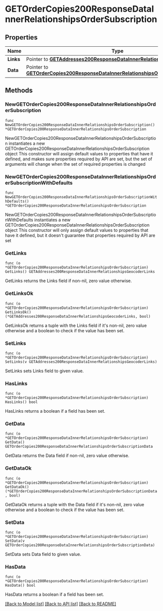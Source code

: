 # GETOrderCopies200ResponseDataInnerRelationshipsOrderSubscription

## Properties

Name | Type | Description | Notes
------------ | ------------- | ------------- | -------------
**Links** | Pointer to [**GETAddresses200ResponseDataInnerRelationshipsGeocoderLinks**](GETAddresses200ResponseDataInnerRelationshipsGeocoderLinks.md) |  | [optional] 
**Data** | Pointer to [**GETOrderCopies200ResponseDataInnerRelationshipsOrderSubscriptionData**](GETOrderCopies200ResponseDataInnerRelationshipsOrderSubscriptionData.md) |  | [optional] 

## Methods

### NewGETOrderCopies200ResponseDataInnerRelationshipsOrderSubscription

`func NewGETOrderCopies200ResponseDataInnerRelationshipsOrderSubscription() *GETOrderCopies200ResponseDataInnerRelationshipsOrderSubscription`

NewGETOrderCopies200ResponseDataInnerRelationshipsOrderSubscription instantiates a new GETOrderCopies200ResponseDataInnerRelationshipsOrderSubscription object
This constructor will assign default values to properties that have it defined,
and makes sure properties required by API are set, but the set of arguments
will change when the set of required properties is changed

### NewGETOrderCopies200ResponseDataInnerRelationshipsOrderSubscriptionWithDefaults

`func NewGETOrderCopies200ResponseDataInnerRelationshipsOrderSubscriptionWithDefaults() *GETOrderCopies200ResponseDataInnerRelationshipsOrderSubscription`

NewGETOrderCopies200ResponseDataInnerRelationshipsOrderSubscriptionWithDefaults instantiates a new GETOrderCopies200ResponseDataInnerRelationshipsOrderSubscription object
This constructor will only assign default values to properties that have it defined,
but it doesn't guarantee that properties required by API are set

### GetLinks

`func (o *GETOrderCopies200ResponseDataInnerRelationshipsOrderSubscription) GetLinks() GETAddresses200ResponseDataInnerRelationshipsGeocoderLinks`

GetLinks returns the Links field if non-nil, zero value otherwise.

### GetLinksOk

`func (o *GETOrderCopies200ResponseDataInnerRelationshipsOrderSubscription) GetLinksOk() (*GETAddresses200ResponseDataInnerRelationshipsGeocoderLinks, bool)`

GetLinksOk returns a tuple with the Links field if it's non-nil, zero value otherwise
and a boolean to check if the value has been set.

### SetLinks

`func (o *GETOrderCopies200ResponseDataInnerRelationshipsOrderSubscription) SetLinks(v GETAddresses200ResponseDataInnerRelationshipsGeocoderLinks)`

SetLinks sets Links field to given value.

### HasLinks

`func (o *GETOrderCopies200ResponseDataInnerRelationshipsOrderSubscription) HasLinks() bool`

HasLinks returns a boolean if a field has been set.

### GetData

`func (o *GETOrderCopies200ResponseDataInnerRelationshipsOrderSubscription) GetData() GETOrderCopies200ResponseDataInnerRelationshipsOrderSubscriptionData`

GetData returns the Data field if non-nil, zero value otherwise.

### GetDataOk

`func (o *GETOrderCopies200ResponseDataInnerRelationshipsOrderSubscription) GetDataOk() (*GETOrderCopies200ResponseDataInnerRelationshipsOrderSubscriptionData, bool)`

GetDataOk returns a tuple with the Data field if it's non-nil, zero value otherwise
and a boolean to check if the value has been set.

### SetData

`func (o *GETOrderCopies200ResponseDataInnerRelationshipsOrderSubscription) SetData(v GETOrderCopies200ResponseDataInnerRelationshipsOrderSubscriptionData)`

SetData sets Data field to given value.

### HasData

`func (o *GETOrderCopies200ResponseDataInnerRelationshipsOrderSubscription) HasData() bool`

HasData returns a boolean if a field has been set.


[[Back to Model list]](../README.md#documentation-for-models) [[Back to API list]](../README.md#documentation-for-api-endpoints) [[Back to README]](../README.md)


